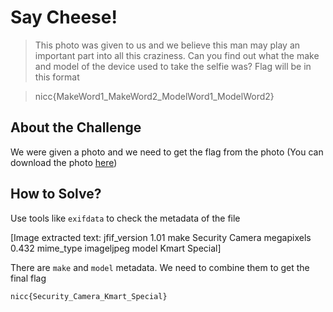 # Say Cheese!
> This photo was given to us and we believe this man may play an important part into all this craziness. Can you find out what the make and model of the device used to take the selfie was? Flag will be in this format

> nicc{MakeWord1_MakeWord2_ModelWord1_ModelWord2}

## About the Challenge
We were given a photo and we need to get the flag from the photo (You can download the photo [here](Selfie.jpg))

## How to Solve?
Use tools like `exifdata` to check the metadata of the file


[Image extracted text: jfif_version
1.01
make
Security Camera
megapixels
0.432
mime_type
imageljpeg
model
Kmart Special]


There are `make` and `model` metadata. We need to combine them to get the final flag

```
nicc{Security_Camera_Kmart_Special}
```
